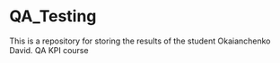 # QA_Testing

This is a repository for storing the results of the student Okaianchenko David. 
QA KPI course
